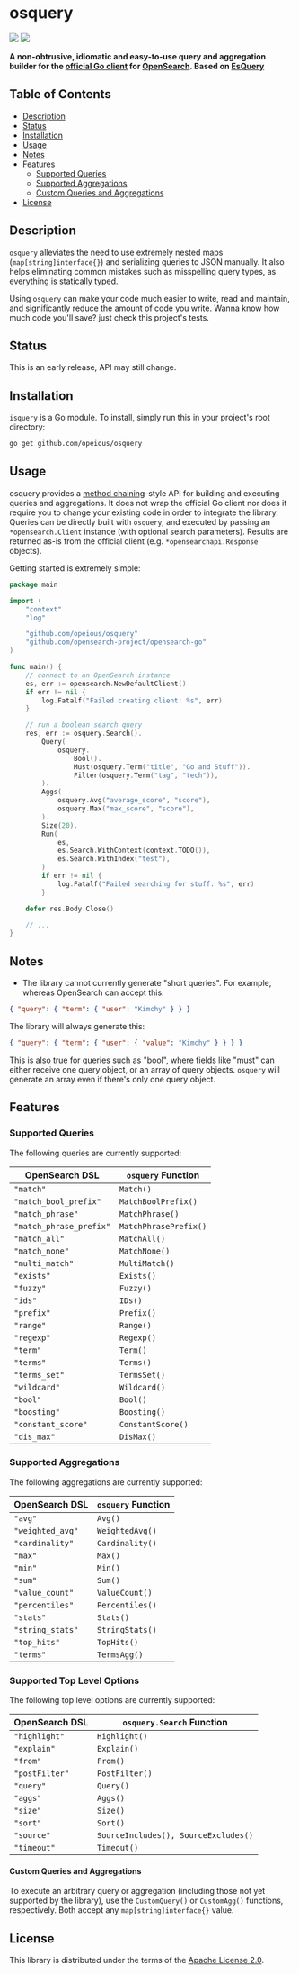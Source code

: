 # osquery

[![](https://img.shields.io/static/v1?label=godoc&message=reference&color=blue&style=flat-square)](https://godoc.org/github.com/opeious/osquery) [![](https://img.shields.io/github/license/opeious/osquery?style=flat-square)](LICENSE)


**A non-obtrusive, idiomatic and easy-to-use query and aggregation builder for the [official Go client](https://github.com/opensearch-project/opensearch-go) for [OpenSearch](https://opensearch.org/). Based on [EsQuery](https://github.com/aquasecurity/esquery)**

## Table of Contents

<!--ts-->
   * [Description](#description)
   * [Status](#status)
   * [Installation](#installation)
   * [Usage](#usage)
   * [Notes](#notes)
   * [Features](#features)
      * [Supported Queries](#supported-queries)
      * [Supported Aggregations](#supported-aggregations)
      * [Custom Queries and Aggregations](#custom-queries-and-aggregations)
   * [License](#license)
<!--te-->

## Description

`osquery` alleviates the need to use extremely nested maps (`map[string]interface{}`) and serializing queries to JSON manually. It also helps eliminating common mistakes such as misspelling query types, as everything is statically typed.

Using `osquery` can make your code much easier to write, read and maintain, and significantly reduce the amount of code you write. Wanna know how much code you'll save? just check this project's tests.

## Status

This is an early release, API may still change.

## Installation

`isquery` is a Go module. To install, simply run this in your project's root directory:

```bash
go get github.com/opeious/osquery
```

## Usage

osquery provides a [method chaining](https://en.wikipedia.org/wiki/Method_chaining)-style API for building and executing queries and aggregations. It does not wrap the official Go client nor does it require you to change your existing code in order to integrate the library. Queries can be directly built with `osquery`, and executed by passing an `*opensearch.Client` instance (with optional search parameters). Results are returned as-is from the official client (e.g. `*opensearchapi.Response` objects).

Getting started is extremely simple:

```go
package main

import (
	"context"
	"log"

	"github.com/opeious/osquery"
	"github.com/opensearch-project/opensearch-go"
)

func main() {
    // connect to an OpenSearch instance
    es, err := opensearch.NewDefaultClient()
    if err != nil {
        log.Fatalf("Failed creating client: %s", err)
    }

    // run a boolean search query
    res, err := osquery.Search().
        Query(
            osquery.
                Bool().
                Must(osquery.Term("title", "Go and Stuff")).
                Filter(osquery.Term("tag", "tech")),
        ).
        Aggs(
            osquery.Avg("average_score", "score"),
            osquery.Max("max_score", "score"),
        ).
        Size(20).
        Run(
            es,
            es.Search.WithContext(context.TODO()),
            es.Search.WithIndex("test"),
        )
        if err != nil {
            log.Fatalf("Failed searching for stuff: %s", err)
        }

    defer res.Body.Close()

    // ...
}
```

## Notes

* The library cannot currently generate "short queries". For example, whereas
  OpenSearch can accept this:

```json
{ "query": { "term": { "user": "Kimchy" } } }
```

  The library will always generate this:

```json
{ "query": { "term": { "user": { "value": "Kimchy" } } } }
```

  This is also true for queries such as "bool", where fields like "must" can
  either receive one query object, or an array of query objects. `osquery` will
  generate an array even if there's only one query object.

## Features

### Supported Queries

The following queries are currently supported:

| OpenSearch DSL          | `osquery` Function    |
| ------------------------|---------------------- |
| `"match"`               | `Match()`             |
| `"match_bool_prefix"`   | `MatchBoolPrefix()`   |
| `"match_phrase"`        | `MatchPhrase()`       |
| `"match_phrase_prefix"` | `MatchPhrasePrefix()` |
| `"match_all"`           | `MatchAll()`          |
| `"match_none"`          | `MatchNone()`         |
| `"multi_match"`         | `MultiMatch()`        |
| `"exists"`              | `Exists()`            |
| `"fuzzy"`               | `Fuzzy()`             |
| `"ids"`                 | `IDs()`               |
| `"prefix"`              | `Prefix()`            |
| `"range"`               | `Range()`             |
| `"regexp"`              | `Regexp()`            |
| `"term"`                | `Term()`              |
| `"terms"`               | `Terms()`             |
| `"terms_set"`           | `TermsSet()`          |
| `"wildcard"`            | `Wildcard()`          |
| `"bool"`                | `Bool()`              |
| `"boosting"`            | `Boosting()`          |
| `"constant_score"`      | `ConstantScore()`     |
| `"dis_max"`             | `DisMax()`            |

### Supported Aggregations

The following aggregations are currently supported:

| OpenSearch DSL          | `osquery` Function    |
| ------------------------|---------------------- |
| `"avg"`                 | `Avg()`               |
| `"weighted_avg"`        | `WeightedAvg()`       |
| `"cardinality"`         | `Cardinality()`       |
| `"max"`                 | `Max()`               |
| `"min"`                 | `Min()`               |
| `"sum"`                 | `Sum()`               |
| `"value_count"`         | `ValueCount()`        |
| `"percentiles"`         | `Percentiles()`       |
| `"stats"`               | `Stats()`             |
| `"string_stats"`        | `StringStats()`       |
| `"top_hits"`            | `TopHits()`           |
| `"terms"`               | `TermsAgg()`          |

### Supported Top Level Options

The following top level options are currently supported:

| OpenSearch DSL          | `osquery.Search` Function              |
| ------------------------|--------------------------------------- |
| `"highlight"`           | `Highlight()`                          |
| `"explain"`             | `Explain()`                            |
| `"from"`                | `From()`                               |
| `"postFilter"`          | `PostFilter()`                         |
| `"query"`               | `Query()`                              |
| `"aggs"`                | `Aggs()`                               |
| `"size"`                | `Size()`                               |
| `"sort"`                | `Sort()`                               |
| `"source"`              | `SourceIncludes(), SourceExcludes()`   |
| `"timeout"`             | `Timeout()`                            |

#### Custom Queries and Aggregations

To execute an arbitrary query or aggregation (including those not yet supported by the library), use the `CustomQuery()` or `CustomAgg()` functions, respectively. Both accept any `map[string]interface{}` value.

## License

This library is distributed under the terms of the [Apache License 2.0](LICENSE).
